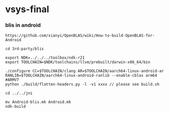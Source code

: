 # vsys-final

### blis in android

    https://github.com/xianyi/OpenBLAS/wiki/How-to-build-OpenBLAS-for-Android

    cd 3rd-party/blis

    export NDK=../../../toolbox/ndk-r21
    export TOOLCHAIN=$NDK/toolchains/llvm/prebuilt/darwin-x86_64/bin

    ./configure CC=$TOOLCHAIN/clang AR=$TOOLCHAIN/aarch64-linux-android-ar RANLIB=$TOOLCHAIN/aarch64-linux-android-ranlib --enable-cblas arm64 #ARMV7
    python ./build/flatten-headers.py -l -v1 xxxx // please see build.sh

    cd ../../jni

    mv Android-blis.mk Android.mk
    ndk-build
